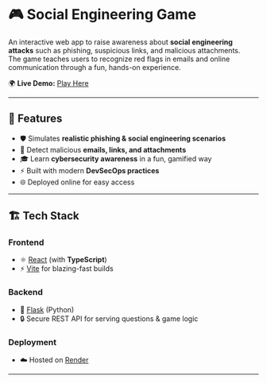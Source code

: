 # 🎮 Social Engineering Game  

An interactive web app to raise awareness about **social engineering attacks** such as phishing, suspicious links, and malicious attachments.  
The game teaches users to recognize red flags in emails and online communication through a fun, hands-on experience.  

🌍 **Live Demo:** [Play Here](https://social-engineering-game.onrender.com/)  

---

## 🚀 Features  
- 🛡️ Simulates **realistic phishing & social engineering scenarios**  
- 📧 Detect malicious **emails, links, and attachments**  
- 🎓 Learn **cybersecurity awareness** in a fun, gamified way  
- ⚡ Built with modern **DevSecOps practices**  
- 🌐 Deployed online for easy access  

---

## 🏗️ Tech Stack  
### Frontend  
- ⚛️ [React](https://reactjs.org/) (with **TypeScript**)  
- ⚡ [Vite](https://vitejs.dev/) for blazing-fast builds  

### Backend  
- 🐍 [Flask](https://flask.palletsprojects.com/) (Python)  
- 🔒 Secure REST API for serving questions & game logic  

### Deployment  
- ☁️ Hosted on [Render](https://render.com/)  

---



